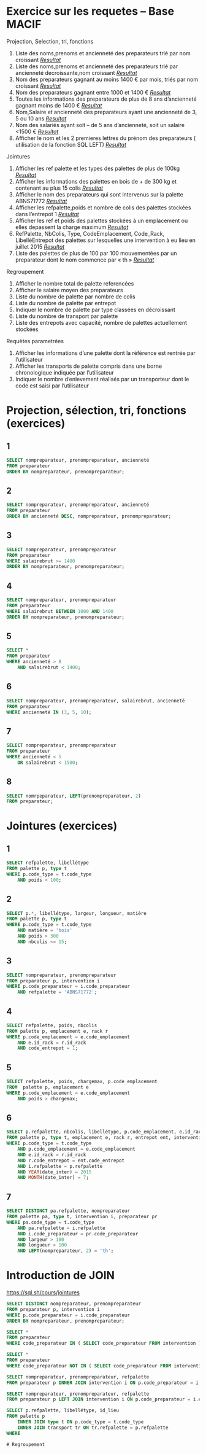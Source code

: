 # Exercice sur les requetes – Base MACIF 
 
Projection, Selection, tri, fonctions

1. Liste des noms,prenoms et ancienneté des preparateurs trié par nom croissant [*Resultat*](#anchor-1) 
2. Liste des noms,prenoms et ancienneté des preparateurs trié par ancienneté decroissante,nom croissant [*Resultat*](#anchor-2) 
3. Nom des preparateurs gagnant au moins 1400 € par mois, triés par nom croissant [*Resultat*](#anchor-3) 
4. Nom des preparateurs gagnant entre 1000 et 1400 € [*Resultat*](#anchor-4) 
5. Toutes les informations des preparateurs de plus de 8 ans d’ancienneté gagnant moins de 1400 € [*Resultat*](#anchor-5) 
6. Nom,Salaire et ancienneté des preparateurs ayant une ancienneté de 3, 5 ou 10 ans [*Resultat*](#anchor-6) 
7. Nom des salariés ayant soit – de 5 ans d’ancienneté, soit un salaire <1500 € [*Resultat*](#anchor-7) 
8. Afficher le nom et les 2 premieres lettres du prénom des preparateurs ( utilisation de la fonction SQL LEFT) [*Resultat*](#anchor-8) 

Jointures

1. Afficher les ref palette et les types des palettes de plus de 100kg [*Resultat*](#anchor-1-1)
2. Afficher les informations des palettes en bois de + de 300 kg et contenant au plus 15 colis [*Resultat*](#anchor-2-1)
3. Afficher le nom des preparateurs qui sont intervenus sur la palette ABNS71772 [*Resultat*](#anchor-3-1)
4. Afficher les refpalette,poids et nombre de colis des palettes stockées dans l’entrepot 1  [*Resultat*](#anchor-4-1)
5. Afficher les ref et poids des palettes stockées à un emplacement ou elles depassent la charge maximum  [*Resultat*](#anchor-5-1)
6. RefPalette, NbColis,  Type, CodeEmplacement, Code_Rack, LibelléEntrepot des palettes sur lesquelles une intervention à eu lieu en juillet 2015  [*Resultat*](#anchor-6-1)
7. Liste des palettes de plus de 100 par 100 mouvementées par un preparateur dont le nom commence par « th »   [*Resultat*](#anchor-7-1)

Regroupement

1. Afficher le nombre total de palette referencées
2. Afficher le salaire moyen des preparateurs
3. Liste du nombre de palette par nombre de colis
4. Liste du nombre de palette par entrepot
5. Indiquer le nombre de palette par type classées en décroissant
6. Liste du nombre de transport par palette
7. Liste des entrepots avec capacité, nombre de palettes actuellement stockées 

Requètes parametrées

1. Afficher les informations d’une palette dont la référence est rentrée par l’utilisateur
2. Afficher les transports de palette compris dans une borne chronologique indiquée par l’utilisateur
3. Indiquer le nombre d’enlevement réalisés par un transporteur dont le code est saisi par l’utilisateur

# Projection, sélection, tri, fonctions (exercices)

## 1
```sql
SELECT nompreparateur, prenompreparateur, ancienneté
FROM preparateur
ORDER BY nompreparateur, prenompreparateur;
```

## 2
```sql
SELECT nompreparateur, prenompreparateur, ancienneté
FROM preparateur
ORDER BY ancienneté DESC, nompreparateur, prenompreparateur;
```

## 3
```sql
SELECT nompreparateur, prenompreparateur
FROM preparateur
WHERE salairebrut >= 1400
ORDER BY nompreparateur, prenompreparateur;
```

## 4
```sql
SELECT nompreparateur, prenompreparateur
FROM preparateur
WHERE salairebrut BETWEEN 1000 AND 1400
ORDER BY nompreparateur, prenompreparateur;
```

## 5
```sql
SELECT *
FROM preparateur
WHERE ancienneté > 8
    AND salairebrut < 1400;
```

## 6
```sql
SELECT nompreparateur, prenompreparateur, salairebrut, ancienneté
FROM preparateur
WHERE ancienneté IN (3, 5, 10);
```

## 7
```sql
SELECT nompreparateur, prenompreparateur
FROM preparateur
WHERE ancienneté < 5
    OR salairebrut < 1500;
```

## 8
```sql
SELECT nomrpeparateur, LEFT(prenompreparateur, 2)
FROM preparateur;
```

# Jointures (exercices)

## 1
```sql
SELECT refpalette, libellétype
FROM palette p, type t
WHERE p.code_type = t.code_type
    AND poids < 100;
```
## 2
```sql
SELECT p.*, libellétype, largeur, longueur, matière
FROM palette p, type t
WHERE p.code_type = t.code_type
    AND matière = 'bois'
    AND poids > 300
    AND nbcolis <= 15;
```

## 3
```sql
SELECT nompreparateur, prenompreparateur
FROM preparateur p, intervention i
WHERE p.code_preparateur = i.code_preparateur
    AND refpalette = 'ABNS71772';
```

## 4
```sql
SELECT refpalette, poids, nbcolis
FROM palette p, emplacement e, rack r
WHERE p.code_emplacement = e.code_emplacement
    AND e.id_rack = r.id_rack
    AND code_entrepot = 1;
```

## 5
```sql
SELECT refpalette, poids, chargemax, p.code_emplacement
FROM  palette p, emplacement e
WHERE p.code_emplacement = e.code_emplacement
    AND poids > chargemax;
```

## 6
```sql
SELECT p.refpalette, nbcolis, libellétype, p.code_emplacement, e.id_rack, ent.libellé
FROM palette p, type t, emplacement e, rack r, entrepot ent, intervention i
WHERE p.code_type = t.code_type
    AND p.code_emplacement = e.code_emplacement
    AND e.id_rack = r.id_rack
    AND r.code_entrepot = ent.code_entrepot
    AND i.refpalette = p.refpalette
    AND YEAR(date_inter) = 2015
    AND MONTH(date_inter) = 7;
```

## 7
```sql
SELECT DISTINCT pa.refpalette, nompreparateur
FROM palette pa, type t, intervention i, preparateur pr
WHERE pa.code_type = t.code_type
    AND pa.refpalette = i.refpalette
    AND i.code_preparateur = pr.code_preparateur
    AND largeur > 100
    AND longueur > 100
    AND LEFT(nompreparateur, 2) = 'th';
```

# Introduction de JOIN

https://sql.sh/cours/jointures

```sql
SELECT DISTINCT nompreparateur, prenompreparateur
FROM preparateur p, intervention i
WHERE p.code_preparateur = i.code_preparateur
ORDER BY nompreparateur, prenompreparateur;

SELECT *
FROM preparateur
WHERE code_preparateur IN ( SELECT code_preparateur FROM intervention )

SELECT *
FROM preparateur
WHERE code_preparateur NOT IN ( SELECT code_preparateur FROM intervention )

SELECT nompreparateur, prenompreparateur, refpalette
FROM preparateur p INNER JOIN intervention i ON p.code_preparateur = i.code_preparateur

SELECT nompreparateur, prenompreparateur, refpalette
FROM preparateur p LEFT JOIN intervention i ON p.code_preparateur = i.code_preparateur

SELECT p.refpalette, libellétype, id_lieu
FROM palette p
    INNER JOIN type t ON p.code_type = t.code_type
    INNER JOIN transport tr ON tr.refpalette = p.refpalette
WHERE

# Regroupement